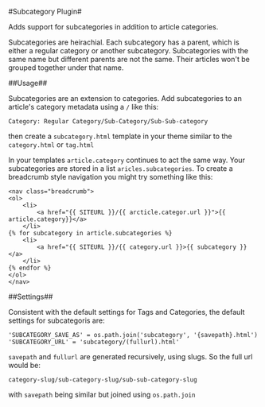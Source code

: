 #Subcategory Plugin#

Adds support for subcategories in addition to article categories.

Subcategories are heirachial. Each subcategory has a parent, which is either a
regular category or another subcategory. Subcategories with the same name but 
different parents are not the same. Their articles won't be grouped together 
under that name.

##Usage##

Subcategories are an extension to categories. Add subcategories to an article's
category metadata using a `/` like this:

    Category: Regular Category/Sub-Category/Sub-Sub-category

then create a `subcategory.html` template in your theme similar to the 
`category.html` or `tag.html`

In your templates `article.category` continues to act the same way. Your 
subcategories are stored in a list `aricles.subcategories`. To create a 
breadcrumb style navigation you might try something like this:

    <nav class="breadcrumb">
    <ol>
        <li>
            <a href="{{ SITEURL }}/{{ arcticle.categor.url }}">{{ article.category}}</a>
        </li>
    {% for subcategory in article.subcategories %}
        <li>
            <a href="{{ SITEURL }}/{{ category.url }}>{{ subcategory }}</a>
        </li>
    {% endfor %}
    </ol>
    </nav>
 

##Settings##

Consistent with the default settings for Tags and Categories, the default 
settings for subcategoris are:
    
    'SUBCATEGORY_SAVE_AS' = os.path.join('subcategory', '{savepath}.html')
    'SUBCATEGORY_URL' = 'subcategory/(fullurl).html'

`savepath` and `fullurl` are generated recursively, using slugs. So the full
url would be:
    
    category-slug/sub-category-slug/sub-sub-category-slug

with `savepath` being similar but joined using `os.path.join`

